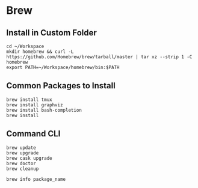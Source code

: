 Brew
====

Install in Custom Folder
------------------------

    cd ~/Workspace
    mkdir homebrew && curl -L https://github.com/Homebrew/brew/tarball/master | tar xz --strip 1 -C homebrew
    export PATH=~/Workspace/homebrew/bin:$PATH

Common Packages to Install
--------------------------

    brew install tmux
    brew install graphviz
    brew install bash-completion
    brew install

Command CLI
-----------

    brew update
    brew upgrade
    brew cask upgrade
    brew doctor
    brew cleanup

    brew info package_name

